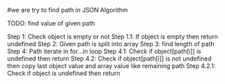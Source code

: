 #we are try to find path in JSON Algorithm

TODO: find value of given path

Step 1: Check object is empty or not
Step 1.1: If object is empty then return undefined
Step 2: Given path is split into array
Step 3: find length of path
Step 4: Path iterate in for...in loop
Step 4.1: Check if object[path[i]] is undefined then return
Step 4.2: Check if object[path[i]] is not undefined then copy last object value and array value like remaining path
Step 4.2.1: Check if object is undefined then return

